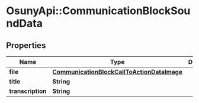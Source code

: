 # OsunyApi::CommunicationBlockSoundData

## Properties
Name | Type | Description | Notes
------------ | ------------- | ------------- | -------------
**file** | [**CommunicationBlockCallToActionDataImage**](CommunicationBlockCallToActionDataImage.md) |  | [optional] 
**title** | **String** |  | [optional] 
**transcription** | **String** |  | [optional] 

